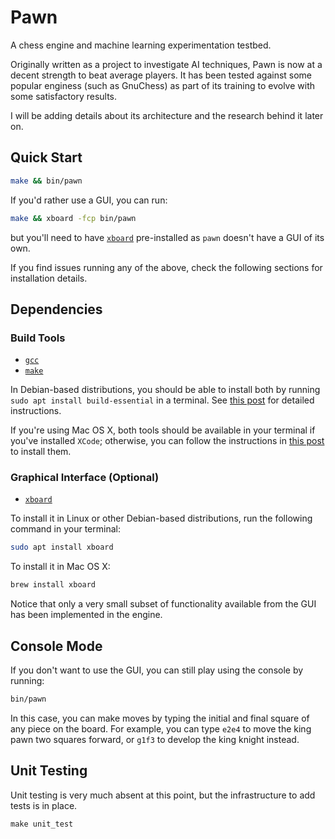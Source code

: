 # Pawn

A chess engine and machine learning experimentation testbed.

Originally written as a project to investigate AI techniques, Pawn is now at a decent strength to beat average players. It has been tested against some popular enginess (such as GnuChess) as part of its training to evolve with some satisfactory results.

I will be adding details about its architecture and the research behind it later on.

## Quick Start
```bash
make && bin/pawn
```

If you'd rather use a GUI, you can run:
```bash
make && xboard -fcp bin/pawn
```
but you'll need to have [`xboard`](https://www.gnu.org/software/xboard/) pre-installed as `pawn` doesn't have a GUI of its own.

If you find issues running any of the above, check the following sections for installation details.

## Dependencies
### Build Tools
+ [`gcc`](https://gcc.gnu.org)
+ [`make`](https://www.gnu.org/software/make/)

In Debian-based distributions, you should be able to install both by running `sudo apt install build-essential` in a terminal. See [this post](https://www.cyberciti.biz/faq/debian-linux-install-gnu-gcc-compiler/) for detailed instructions.

If you're using Mac OS X, both tools should be available in your terminal if you've installed `XCode`; otherwise, you can follow the instructions in [this post](https://www.freecodecamp.org/news/install-xcode-command-line-tools/) to install them.

### Graphical Interface (Optional)
+ [`xboard`](https://www.gnu.org/software/xboard/)

To install it in Linux or other Debian-based distributions, run the following command in your terminal:

```bash
sudo apt install xboard
```

To install it in Mac OS X:

```bash
brew install xboard
```

Notice that only a very small subset of functionality available from the GUI has been implemented in the engine.

## Console Mode
If you don't want to use the GUI, you can still play using the console by running:

```bash
bin/pawn
```

In this case, you can make moves by typing the initial and final square of any piece on the board. For example, you can type `e2e4` to move the king pawn two squares forward, or `g1f3` to develop the king knight instead.


## Unit Testing
Unit testing is very much absent at this point, but the infrastructure to add tests is in place.

```c++
make unit_test
```
